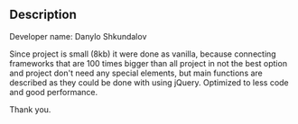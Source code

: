 ## Description
Developer name: Danylo Shkundalov

Since project is small (8kb) it were done as vanilla, because connecting frameworks that are 100 times bigger than all project
in not the best option and project don't need any special elements, but main functions are described as they could be done
with using jQuery. Optimized to less code and good performance.

Thank you.
